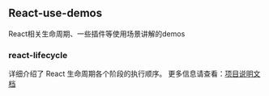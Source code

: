 ## React-use-demos
React相关生命周期、一些插件等使用场景讲解的demos

### react-lifecycle
详细介绍了 React 生命周期各个阶段的执行顺序。
更多信息请查看：[项目说明文档](https://github.com/jackywq/React-use-demos/blob/master/react-lifecycle/README.md)

